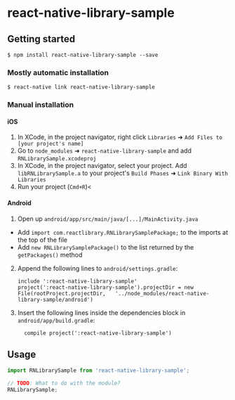 
# react-native-library-sample

## Getting started

`$ npm install react-native-library-sample --save`

### Mostly automatic installation

`$ react-native link react-native-library-sample`

### Manual installation


#### iOS

1. In XCode, in the project navigator, right click `Libraries` ➜ `Add Files to [your project's name]`
2. Go to `node_modules` ➜ `react-native-library-sample` and add `RNLibrarySample.xcodeproj`
3. In XCode, in the project navigator, select your project. Add `libRNLibrarySample.a` to your project's `Build Phases` ➜ `Link Binary With Libraries`
4. Run your project (`Cmd+R`)<

#### Android

1. Open up `android/app/src/main/java/[...]/MainActivity.java`
  - Add `import com.reactlibrary.RNLibrarySamplePackage;` to the imports at the top of the file
  - Add `new RNLibrarySamplePackage()` to the list returned by the `getPackages()` method
2. Append the following lines to `android/settings.gradle`:
  	```
  	include ':react-native-library-sample'
  	project(':react-native-library-sample').projectDir = new File(rootProject.projectDir, 	'../node_modules/react-native-library-sample/android')
  	```
3. Insert the following lines inside the dependencies block in `android/app/build.gradle`:
  	```
      compile project(':react-native-library-sample')
  	```


## Usage
```javascript
import RNLibrarySample from 'react-native-library-sample';

// TODO: What to do with the module?
RNLibrarySample;
```
  